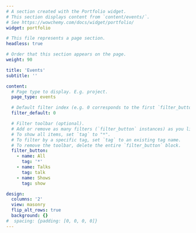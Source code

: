 ```yaml
---
# A section created with the Portfolio widget.
# This section displays content from `content/events/`.
# See https://wowchemy.com/docs/widget/portfolio/
widget: portfolio

# This file represents a page section.
headless: true

# Order that this section appears on the page.
weight: 90

title: 'Events'
subtitle: ''

content:
  # Page type to display. E.g. project.
  page_type: events

  # Default filter index (e.g. 0 corresponds to the first `filter_button` instance below).
  filter_default: 0

  # Filter toolbar (optional).
  # Add or remove as many filters (`filter_button` instances) as you like.
  # To show all items, set `tag` to "*".
  # To filter by a specific tag, set `tag` to an existing tag name.
  # To remove the toolbar, delete the entire `filter_button` block.
  filter_button:
    - name: All
      tag: '*'
    - name: Talks
      tag: talk
    - name: Shows
      tag: show

design:
  columns: '2'
  view: masonry
  flip_alt_rows: true
  background: {}
#  spacing: {padding: [0, 0, 0, 0]}
---
```


